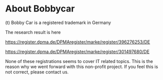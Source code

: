 # About Bobbycar

(t) Bobby Car is a registered trademark in Germany

The research result is here

https://register.dpma.de/DPMAregister/marke/register/396276253/DE

https://register.dpma.de/DPMAregister/marke/register/301497680/DE

None of these registrations seems to cover IT related topics. This is the reason why we went forward with this non-profit project. If you feel this is not correct, please contact us.
